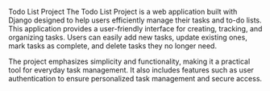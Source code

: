 Todo List Project
The Todo List Project is a web application built with Django designed to help users efficiently manage their tasks and to-do lists. This application provides a user-friendly interface for creating, tracking, and organizing tasks. Users can easily add new tasks, update existing ones, mark tasks as complete, and delete tasks they no longer need.

The project emphasizes simplicity and functionality, making it a practical tool for everyday task management. It also includes features such as user authentication to ensure personalized task management and secure access.
